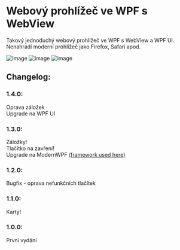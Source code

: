 # Webový prohlížeč ve WPF s WebView
Takový jednoduchý webový prohlížeč ve WPF s WebView a WPF UI. Nenahradí moderní prohlížeč jako Firefox, Safari apod.

![image](https://github.com/patrik-verbovsky/WPF-WebBrowser/assets/118107098/11ad3f48-d389-4436-a3e5-0f51651e2362)
![image](https://github.com/patrik-verbovsky/WPF-WebBrowser/assets/118107098/5e7abfa9-d83d-4b7e-ad0a-b09f7791c20f)
![image](https://github.com/patrik-verbovsky/WPF-WebBrowser/assets/118107098/34b43510-602f-461c-838a-a51129b8953c)

## Changelog:
### 1.4.0:
 Oprava záložek <br>
 Upgrade na WPF UI

### 1.3.0:
 Záložky! <br>
 Tlačítko na zavření! <br>
 Upgrade na ModernWPF [(framework used here)](https://github.com/Kinnara/ModernWpf)

### 1.2.0:
 Bugfix - oprava nefunkčních tlačítek

### 1.1.0:
 Karty!

### 1.0.0:
 První vydání
